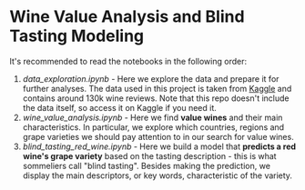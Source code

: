 # Wine Value Analysis and Blind Tasting Modeling

It's recommended to read the notebooks in the following order:
1. *data_exploration.ipynb* - Here we explore the data and prepare it for further analyses. The data used in this project is taken from [Kaggle](https://www.kaggle.com/datasets/zynicide/wine-reviews) and contains around 130k wine reviews. Note that this repo doesn't include the data itself, so access it on Kaggle if you need it.
2. *wine_value_analysis.ipynb* - Here we find **value wines** and their main characteristics. In particular, we explore which countries, regions and grape varieties we should pay attention to in our search for value wines.
3. *blind_tasting_red_wine.ipynb* - Here we build a model that **predicts a red wine's grape variety** based on the tasting description - this is what sommeliers call "blind tasting". Besides making the prediction, we display the main descriptors, or key words, characteristic of the variety.
